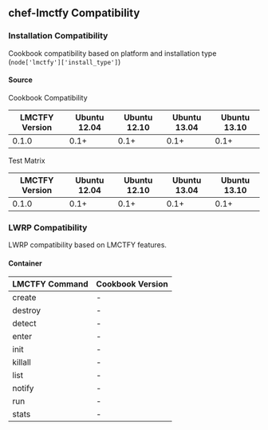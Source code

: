 ## chef-lmctfy Compatibility ##

### Installation Compatibility ###

Cookbook compatibility based on platform and installation type (`node['lmctfy']['install_type']`)

#### Source ####

Cookbook Compatibility

LMCTFY Version | Ubuntu 12.04 | Ubuntu 12.10 | Ubuntu 13.04 | Ubuntu 13.10
---------------|--------------|--------------|--------------|-------------
0.1.0          | 0.1+         | 0.1+         | 0.1+         | 0.1+

Test Matrix

LMCTFY Version | Ubuntu 12.04 | Ubuntu 12.10 | Ubuntu 13.04 | Ubuntu 13.10
---------------|--------------|--------------|--------------|-------------
0.1.0          | 0.1+         | 0.1+         | 0.1+         | 0.1+

### LWRP Compatibility ###

LWRP compatibility based on LMCTFY features.

#### Container ####

LMCTFY Command | Cookbook Version
---------------|-----------------
create         | -
destroy        | -
detect         | -
enter          | -
init           | -
killall        | -
list           | -
notify         | -
run            | -
stats          | -
